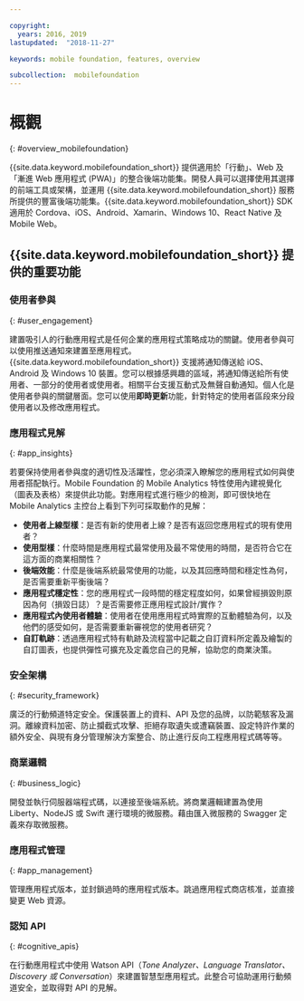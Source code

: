 ```yaml
---

copyright:
  years: 2016, 2019
lastupdated:  "2018-11-27"

keywords: mobile foundation, features, overview

subcollection:  mobilefoundation
---
```


#	概觀
{: #overview_mobilefoundation}

{{site.data.keyword.mobilefoundation_short}} 提供適用於「行動」、Web 及「漸進 Web 應用程式 (PWA)」的整合後端功能集。開發人員可以選擇使用其選擇的前端工具或架構，並運用 {{site.data.keyword.mobilefoundation_short}} 服務所提供的豐富後端功能集。{{site.data.keyword.mobilefoundation_short}} SDK 適用於 Cordova、iOS、Android、Xamarin、Windows 10、React Native 及 Mobile Web。

## {{site.data.keyword.mobilefoundation_short}} 提供的重要功能

### 使用者參與
{: #user_engagement}

建置吸引人的行動應用程式是任何企業的應用程式策略成功的關鍵。使用者參與可以使用推送通知來建置至應用程式。{{site.data.keyword.mobilefoundation_short}} 支援將通知傳送給 iOS、Android 及 Windows 10 裝置。您可以根據感興趣的區域，將通知傳送給所有使用者、一部分的使用者或使用者。相關平台支援互動式及無聲自動通知。個人化是使用者參與的關鍵層面。您可以使用**即時更新**功能，針對特定的使用者區段來分段使用者以及修改應用程式。

###  應用程式見解
{: #app_insights}

若要保持使用者參與度的適切性及活躍性，您必須深入瞭解您的應用程式如何與使用者搭配執行。Mobile Foundation 的 Mobile Analytics 特性使用內建視覺化（圖表及表格）來提供此功能。對應用程式進行極少的檢測，即可很快地在 Mobile Analytics 主控台上看到下列可採取動作的見解：
- **使用者上線型樣**：是否有新的使用者上線？是否有返回您應用程式的現有使用者？
- **使用型樣**：什麼時間是應用程式最常使用及最不常使用的時間，是否符合它在這方面的商業相關性？
- **後端效能**：什麼是後端系統最常使用的功能，以及其回應時間和穩定性為何，是否需要重新平衡後端？
- **應用程式穩定性**：您的應用程式一段時間的穩定程度如何，如果曾經損毀則原因為何（損毀日誌）？是否需要修正應用程式設計/實作？
- **應用程式內使用者體驗**：使用者在使用應用程式時實際的互動體驗為何，以及他們的感受如何，是否需要重新審視您的使用者研究？
- **自訂軌跡**：透過應用程式特有軌跡及流程當中記載之自訂資料所定義及繪製的自訂圖表，也提供彈性可擴充及定義您自己的見解，協助您的商業決策。

###  安全架構
{: #security_framework}

廣泛的行動頻道特定安全。保護裝置上的資料、API 及您的品牌，以防範駭客及漏洞。離線資料加密、防止攔截式攻擊、拒絕存取遺失或遭竊裝置、設定特許作業的額外安全、與現有身分管理解決方案整合、防止進行反向工程應用程式碼等等。

###  商業邏輯
{: #business_logic}

開發並執行伺服器端程式碼，以連接至後端系統。將商業邏輯建置為使用 Liberty、NodeJS 或 Swift 運行環境的微服務。藉由匯入微服務的 Swagger 定義來存取微服務。

###  應用程式管理
{:  #app_management}

管理應用程式版本，並封鎖過時的應用程式版本。跳過應用程式商店核准，並直接變更 Web 資源。

###  認知 API
{:  #cognitive_apis}

在行動應用程式中使用 Watson API（*Tone Analyzer、Language Translator、Discovery 或 Conversation*）來建置智慧型應用程式。此整合可協助運用行動頻道安全，並取得對 API 的見解。
